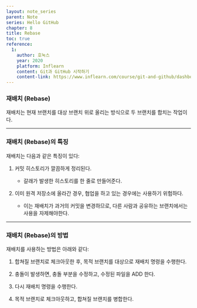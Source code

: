 ```yaml
---
layout: note_series
parent: Note
series: Hello GitHub
chapter: 8
title: Rebase
toc: true
reference:
  1: 
    author: 호눅스
    year: 2020
    platform: Inflearn
    content: Git과 GitHub 시작하기
    content-link: https://www.inflearn.com/course/git-and-github/dashboard
---
```


### 재배치 (Rebase)

재배치는 현재 브랜치를 대상 브랜치 위로 올리는 방식으로 두 브랜치를 합치는 작업이다.

---

### 재배치 (Rebase)의 특징

재배치는 다음과 같은 특징이 있다:

1. 커밋 히스토리가 깔끔하게 정리된다.
    - 갈래가 발생한 히스토리를 한 줄로 만들어준다.

2. 이미 원격 저장소에 올라간 경우, 협업을 하고 있는 경우에는 사용하기 위험하다.
    - 이는 재배치가 과거의 커밋을 변경하므로, 다른 사람과 공유하는 브랜치에서는 사용을 자제해야한다.

---

### 재배치 (Rebase)의 방법

재배치를 사용하는 방법은 아래와 같다:

1. 합쳐질 브랜치로 체크아웃한 후, 목적 브랜치를 대상으로 재배치 명령을 수행한다.

2. 충돌이 발생하면, 충돌 부분을 수정하고, 수정된 파일을 ADD 한다.

3. 다시 재배치 명령을 수행한다.

4. 목적 브랜치로 체크아웃하고, 합쳐질 브랜치를 병합한다.